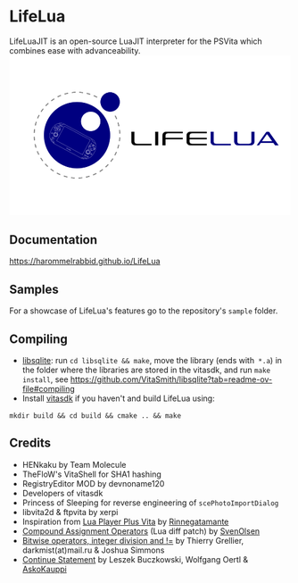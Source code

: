 # LifeLua
LifeLuaJIT is an open-source LuaJIT interpreter for the PSVita which combines ease with advanceability.
<img src="bg0.png"></img>
## Documentation
https://harommelrabbid.github.io/LifeLua
## Samples
For a showcase of LifeLua's features go to the repository's `sample` folder.
## Compiling
* [libsqlite](https://github.com/VitaSmith/libsqlite): run `cd libsqlite && make`, move the library (ends with` *.a`) in the folder where the libraries are stored in the vitasdk, and run `make install`, see https://github.com/VitaSmith/libsqlite?tab=readme-ov-file#compiling
* Install [vitasdk](https://github.com/vitasdk) if you haven't and build LifeLua using:
```
mkdir build && cd build && cmake .. && make
```
## Credits
* HENkaku by Team Molecule
* TheFloW's VitaShell for SHA1 hashing
* RegistryEditor MOD by devnoname120
* Developers of vitasdk
* Princess of Sleeping for reverse engineering of `scePhotoImportDialog`
* libvita2d & ftpvita by xerpi
* Inspiration from [Lua Player Plus Vita](https://github.com/Rinnegatamante/lpp-vita) by [Rinnegatamante](https://github.com/Rinnegatamante)
* [Compound Assignment Operators](http://lua-users.org/files/wiki_insecure/power_patches/5.2/compound-5.2.2.patch) (Lua diff patch) by [SvenOlsen](http://lua-users.org/wiki/SvenOlsen)
* [Bitwise operators, integer division and !=](http://lua-users.org/files/wiki_insecure/power_patches/5.1/bitwise_operators_5.1.4_1.patch) by Thierry Grellier, darkmist(at)mail.ru & Joshua Simmons
* [Continue Statement](https://lua-users.org/files/wiki_insecure/power_patches/5.1/continue-5.1.3.patch) by Leszek Buczkowski, Wolfgang Oertl & [AskoKauppi](https://lua-users.org/wiki/AskoKauppi)
